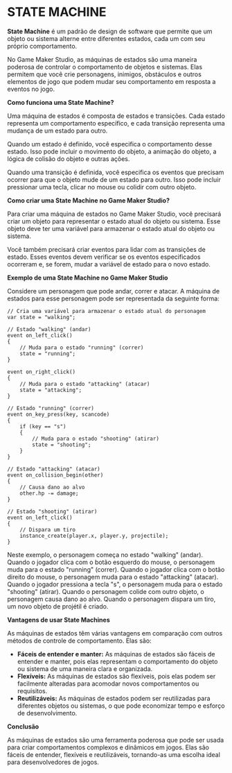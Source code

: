 # STATE MACHINE
**State Machine** é um padrão de design de software que permite que um objeto ou sistema alterne entre diferentes estados, cada um com seu próprio comportamento.

No Game Maker Studio, as máquinas de estados são uma maneira poderosa de controlar o comportamento de objetos e sistemas. Elas permitem que você crie personagens, inimigos, obstáculos e outros elementos de jogo que podem mudar seu comportamento em resposta a eventos no jogo.

**Como funciona uma State Machine?**

Uma máquina de estados é composta de estados e transições. Cada estado representa um comportamento específico, e cada transição representa uma mudança de um estado para outro.

Quando um estado é definido, você especifica o comportamento desse estado. Isso pode incluir o movimento do objeto, a animação do objeto, a lógica de colisão do objeto e outras ações.

Quando uma transição é definida, você especifica os eventos que precisam ocorrer para que o objeto mude de um estado para outro. Isso pode incluir pressionar uma tecla, clicar no mouse ou colidir com outro objeto.

**Como criar uma State Machine no Game Maker Studio?**

Para criar uma máquina de estados no Game Maker Studio, você precisará criar um objeto para representar o estado atual do objeto ou sistema. Esse objeto deve ter uma variável para armazenar o estado atual do objeto ou sistema.

Você também precisará criar eventos para lidar com as transições de estado. Esses eventos devem verificar se os eventos especificados ocorreram e, se forem, mudar a variável de estado para o novo estado.

**Exemplo de uma State Machine no Game Maker Studio**

Considere um personagem que pode andar, correr e atacar. A máquina de estados para esse personagem pode ser representada da seguinte forma:

```gml
// Cria uma variável para armazenar o estado atual do personagem
var state = "walking";

// Estado "walking" (andar)
event on_left_click()
{
    // Muda para o estado "running" (correr)
    state = "running";
}

event on_right_click()
{
    // Muda para o estado "attacking" (atacar)
    state = "attacking";
}

// Estado "running" (correr)
event on_key_press(key, scancode)
{
    if (key == "s")
    {
        // Muda para o estado "shooting" (atirar)
        state = "shooting";
    }
}

// Estado "attacking" (atacar)
event on_collision_begin(other)
{
    // Causa dano ao alvo
    other.hp -= damage;
}

// Estado "shooting" (atirar)
event on_left_click()
{
    // Dispara um tiro
    instance_create(player.x, player.y, projectile);
}
```

Neste exemplo, o personagem começa no estado "walking" (andar). Quando o jogador clica com o botão esquerdo do mouse, o personagem muda para o estado "running" (correr). Quando o jogador clica com o botão direito do mouse, o personagem muda para o estado "attacking" (atacar). Quando o jogador pressiona a tecla "s", o personagem muda para o estado "shooting" (atirar). Quando o personagem colide com outro objeto, o personagem causa dano ao alvo. Quando o personagem dispara um tiro, um novo objeto de projétil é criado.

**Vantagens de usar State Machines**

As máquinas de estados têm várias vantagens em comparação com outros métodos de controle de comportamento. Elas são:

* **Fáceis de entender e manter:** As máquinas de estados são fáceis de entender e manter, pois elas representam o comportamento do objeto ou sistema de uma maneira clara e organizada.
* **Flexíveis:** As máquinas de estados são flexíveis, pois elas podem ser facilmente alteradas para acomodar novos comportamentos ou requisitos.
* **Reutilizáveis:** As máquinas de estados podem ser reutilizadas para diferentes objetos ou sistemas, o que pode economizar tempo e esforço de desenvolvimento.

**Conclusão**

As máquinas de estados são uma ferramenta poderosa que pode ser usada para criar comportamentos complexos e dinâmicos em jogos. Elas são fáceis de entender, flexíveis e reutilizáveis, tornando-as uma escolha ideal para desenvolvedores de jogos.